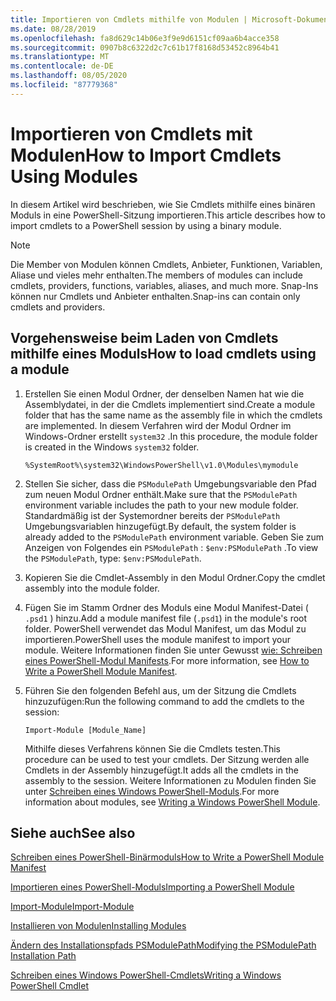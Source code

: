 ```yaml
---
title: Importieren von Cmdlets mithilfe von Modulen | Microsoft-Dokumentation
ms.date: 08/28/2019
ms.openlocfilehash: fa8d629c14b06e3f9e9d6151cf09aa6b4acce358
ms.sourcegitcommit: 0907b8c6322d2c7c61b17f8168d53452c8964b41
ms.translationtype: MT
ms.contentlocale: de-DE
ms.lasthandoff: 08/05/2020
ms.locfileid: "87779368"
---
```

# <a name="how-to-import-cmdlets-using-modules"></a><span data-ttu-id="78cd8-102">Importieren von Cmdlets mit Modulen</span><span class="sxs-lookup"><span data-stu-id="78cd8-102">How to Import Cmdlets Using Modules</span></span>

<span data-ttu-id="78cd8-103">In diesem Artikel wird beschrieben, wie Sie Cmdlets mithilfe eines binären Moduls in eine PowerShell-Sitzung importieren.</span><span class="sxs-lookup"><span data-stu-id="78cd8-103">This article describes how to import cmdlets to a PowerShell session by using a binary module.</span></span>

> [!NOTE]
> <span data-ttu-id="78cd8-104">Die Member von Modulen können Cmdlets, Anbieter, Funktionen, Variablen, Aliase und vieles mehr enthalten.</span><span class="sxs-lookup"><span data-stu-id="78cd8-104">The members of modules can include cmdlets, providers, functions, variables, aliases, and much more.</span></span> <span data-ttu-id="78cd8-105">Snap-Ins können nur Cmdlets und Anbieter enthalten.</span><span class="sxs-lookup"><span data-stu-id="78cd8-105">Snap-ins can contain only cmdlets and providers.</span></span>

## <a name="how-to-load-cmdlets-using-a-module"></a><span data-ttu-id="78cd8-106">Vorgehensweise beim Laden von Cmdlets mithilfe eines Moduls</span><span class="sxs-lookup"><span data-stu-id="78cd8-106">How to load cmdlets using a module</span></span>

1. <span data-ttu-id="78cd8-107">Erstellen Sie einen Modul Ordner, der denselben Namen hat wie die Assemblydatei, in der die Cmdlets implementiert sind.</span><span class="sxs-lookup"><span data-stu-id="78cd8-107">Create a module folder that has the same name as the assembly file in which the cmdlets are implemented.</span></span> <span data-ttu-id="78cd8-108">In diesem Verfahren wird der Modul Ordner im Windows-Ordner erstellt `system32` .</span><span class="sxs-lookup"><span data-stu-id="78cd8-108">In this procedure, the module folder is created in the Windows `system32` folder.</span></span>

   `%SystemRoot%\system32\WindowsPowerShell\v1.0\Modules\mymodule`

1. <span data-ttu-id="78cd8-109">Stellen Sie sicher, dass die `PSModulePath` Umgebungsvariable den Pfad zum neuen Modul Ordner enthält.</span><span class="sxs-lookup"><span data-stu-id="78cd8-109">Make sure that the `PSModulePath` environment variable includes the path to your new module folder.</span></span> <span data-ttu-id="78cd8-110">Standardmäßig ist der Systemordner bereits der `PSModulePath` Umgebungsvariablen hinzugefügt.</span><span class="sxs-lookup"><span data-stu-id="78cd8-110">By default, the system folder is already added to the `PSModulePath` environment variable.</span></span> <span data-ttu-id="78cd8-111">Geben Sie zum Anzeigen von Folgendes ein `PSModulePath` : `$env:PSModulePath` .</span><span class="sxs-lookup"><span data-stu-id="78cd8-111">To view the `PSModulePath`, type: `$env:PSModulePath`.</span></span>

1. <span data-ttu-id="78cd8-112">Kopieren Sie die Cmdlet-Assembly in den Modul Ordner.</span><span class="sxs-lookup"><span data-stu-id="78cd8-112">Copy the cmdlet assembly into the module folder.</span></span>

1. <span data-ttu-id="78cd8-113">Fügen Sie im Stamm Ordner des Moduls eine Modul Manifest-Datei ( `.psd1` ) hinzu.</span><span class="sxs-lookup"><span data-stu-id="78cd8-113">Add a module manifest file (`.psd1`) in the module's root folder.</span></span> <span data-ttu-id="78cd8-114">PowerShell verwendet das Modul Manifest, um das Modul zu importieren.</span><span class="sxs-lookup"><span data-stu-id="78cd8-114">PowerShell uses the module manifest to import your module.</span></span> <span data-ttu-id="78cd8-115">Weitere Informationen finden Sie unter Gewusst [wie: Schreiben eines PowerShell-Modul Manifests](../module/how-to-write-a-powershell-module-manifest.md).</span><span class="sxs-lookup"><span data-stu-id="78cd8-115">For more information, see [How to Write a PowerShell Module Manifest](../module/how-to-write-a-powershell-module-manifest.md).</span></span>

1. <span data-ttu-id="78cd8-116">Führen Sie den folgenden Befehl aus, um der Sitzung die Cmdlets hinzuzufügen:</span><span class="sxs-lookup"><span data-stu-id="78cd8-116">Run the following command to add the cmdlets to the session:</span></span>

   `Import-Module [Module_Name]`

   <span data-ttu-id="78cd8-117">Mithilfe dieses Verfahrens können Sie die Cmdlets testen.</span><span class="sxs-lookup"><span data-stu-id="78cd8-117">This procedure can be used to test your cmdlets.</span></span> <span data-ttu-id="78cd8-118">Der Sitzung werden alle Cmdlets in der Assembly hinzugefügt.</span><span class="sxs-lookup"><span data-stu-id="78cd8-118">It adds all the cmdlets in the assembly to the session.</span></span> <span data-ttu-id="78cd8-119">Weitere Informationen zu Modulen finden Sie unter [Schreiben eines Windows PowerShell-Moduls](../module/writing-a-windows-powershell-module.md).</span><span class="sxs-lookup"><span data-stu-id="78cd8-119">For more information about modules, see [Writing a Windows PowerShell Module](../module/writing-a-windows-powershell-module.md).</span></span>

## <a name="see-also"></a><span data-ttu-id="78cd8-120">Siehe auch</span><span class="sxs-lookup"><span data-stu-id="78cd8-120">See also</span></span>

[<span data-ttu-id="78cd8-121">Schreiben eines PowerShell-Binärmoduls</span><span class="sxs-lookup"><span data-stu-id="78cd8-121">How to Write a PowerShell Module Manifest</span></span>](../module/how-to-write-a-powershell-module-manifest.md)

[<span data-ttu-id="78cd8-122">Importieren eines PowerShell-Moduls</span><span class="sxs-lookup"><span data-stu-id="78cd8-122">Importing a PowerShell Module</span></span>](../module/importing-a-powershell-module.md)

[<span data-ttu-id="78cd8-123">Import-Module</span><span class="sxs-lookup"><span data-stu-id="78cd8-123">Import-Module</span></span>](/powershell/module/Microsoft.PowerShell.Core/Import-Module)

[<span data-ttu-id="78cd8-124">Installieren von Modulen</span><span class="sxs-lookup"><span data-stu-id="78cd8-124">Installing Modules</span></span>](../module/installing-a-powershell-module.md)

[<span data-ttu-id="78cd8-125">Ändern des Installationspfads PSModulePath</span><span class="sxs-lookup"><span data-stu-id="78cd8-125">Modifying the PSModulePath Installation Path</span></span>](../module/modifying-the-psmodulepath-installation-path.md)

[<span data-ttu-id="78cd8-126">Schreiben eines Windows PowerShell-Cmdlets</span><span class="sxs-lookup"><span data-stu-id="78cd8-126">Writing a Windows PowerShell Cmdlet</span></span>](../cmdlet/cmdlet-overview.md)
